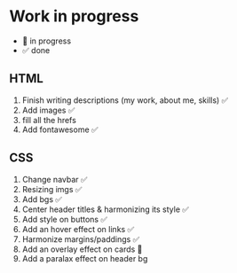 # Work in progress

- 🚀  in progress
- ✅  done  

## HTML  

1. Finish writing descriptions (my work, about me, skills) ✅  
2. Add images ✅  
3. fill all the hrefs
4. Add fontawesome ✅

## CSS  

1. Change navbar ✅  
2. Resizing imgs ✅  
3. Add bgs ✅
4. Center header titles & harmonizing its style ✅  
5. Add style on buttons ✅
6. Add an hover effect on links ✅
7. Harmonize margins/paddings ✅
8. Add an overlay effect on cards 🚀
9. Add a paralax effect on header bg  
